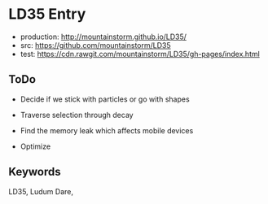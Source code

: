 LD35 Entry
==========

* production: http://mountainstorm.github.io/LD35/
* src: https://github.com/mountainstorm/LD35
* test: https://cdn.rawgit.com/mountainstorm/LD35/gh-pages/index.html


## ToDo ##

* Decide if we stick with particles or go with shapes
* Traverse selection through decay

* Find the memory leak which affects mobile devices
* Optimize


## Keywords ##

LD35, Ludum Dare, 
